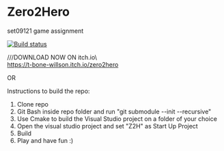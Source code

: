 # Zero2Hero
set09121 game assignment

[![Build status](https://ci.appveyor.com/api/projects/status/8m0ihcqc4gt90siw?svg=true)](https://ci.appveyor.com/project/T-Bone-Willson/zero2hero)

///DOWNLOAD NOW ON itch.io\\\
https://t-bone-willson.itch.io/zero2hero

OR

Instructions to build the repo:
1. Clone repo
2. Git Bash inside repo folder and run "git submodule --init --recursive"
3. Use Cmake to build the Visual Studio project on a folder of your choice
4. Open the visual studio project and set "Z2H" as Start Up Project
5. Build
6. Play and have fun :)
